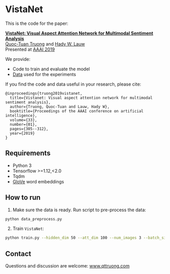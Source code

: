# VistaNet

This is the code for the paper:

**[VistaNet: Visual Aspect Attention Network for Multimodal Sentiment Analysis](https://drive.google.com/file/d/12d8SZiNeKFgIGmO5VHSrZV2jkgwYZpNp)**
<br>
[Quoc-Tuan Truong](http://www.qttruong.info/) and [Hady W. Lauw](http://www.hadylauw.com/)
<br>
Presented at [AAAI 2019](https://aaai.org/Conferences/AAAI-19/)

We provide:

- Code to train and evaluate the model
- [Data](https://smu-my.sharepoint.com/:f:/g/personal/hadywlauw_smu_edu_sg/ErrrZOQqAEhPomyExrxMGbUBqpmvmlaj1pM7xnAed5BCNQ) used for the experiments

If you find the code and data useful in your research, please cite:

```
@inproceedings{truong2019vistanet,
  title={Vistanet: Visual aspect attention network for multimodal sentiment analysis},
  author={Truong, Quoc-Tuan and Lauw, Hady W},
  booktitle={Proceedings of the AAAI conference on artificial intelligence},
  volume={33},
  number={01},
  pages={305--312},
  year={2019}
}
```

## Requirements

- Python 3
- Tensorflow >=1.12,<2.0
- Tqdm
- [GloVe](https://nlp.stanford.edu/projects/glove/) word embeddings

## How to run

1. Make sure the data is ready. Run script to pre-process the data:
```bash
python data_preprocess.py
```

2. Train `VistaNet`:
```bash
python train.py --hidden_dim 50 --att_dim 100 --num_images 3 --batch_size 32 --learning_rate 0.001 --num_epochs 20
```

## Contact
Questions and discussion are welcome: www.qttruong.com
